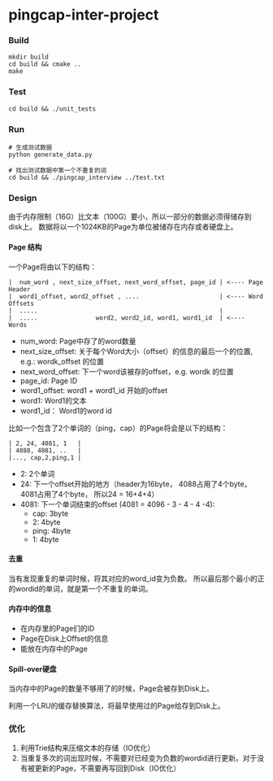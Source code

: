 # pingcap-inter-project

### Build 
```
mkdir build
cd build && cmake ..
make 
```

### Test 
```
cd build && ./unit_tests
```

### Run 
```
# 生成测试数据 
python generate_data.py

# 找出测试数据中第一个不重复的词
cd build && ./pingcap_interview ../test.txt 
```


### Design
由于内存限制（16G）比文本（100G）要小，所以一部分的数据必须得储存到disk上。
数据将以一个1024KB的Page为单位被储存在内存或者硬盘上。

#### Page 结构
一个Page将由以下的结构：
```
|  num_word , next_size_offset, next_word_offset, page_id | <---- Page Header
|  word1_offset, word2_offset , ....                      | <---- Word Offsets
|  .....                                                  | 
|  .....                word2, word2_id, word1, word1_id  | <---- Words

```
 - num_word: Page中存了的word数量
 - next_size_offset: 关于每个Word大小（offset）的信息的最后一个的位置, e.g.: wordk_offset 的位置
 - next_word_offset: 下一个word该被存的offset，e.g. wordk 的位置
 - page_id: Page ID
 - word1_offset: word1 + word1_id 开始的offset
 - word1: Word1的文本
 - word1_id： Word1的word id
 
 比如一个包含了2个单词的（ping，cap）的Page将会是以下的结构：
 ```
 | 2, 24, 4081, 1   | 
 | 4088, 4081, ..   |
 |..., cap,2,ping,1 |
 
 ```
 - 2: 2个单词
 - 24: 下一个offset开始的地方（header为16byte， 4088占用了4个byte， 4081占用了4个byte， 所以24 = 16+4+4）
 - 4081: 下一个单词结束的offset (4081 = 4096 - 3 - 4 - 4 -4):
   - cap: 3byte
   - 2: 4byte
   - ping: 4byte
   - 1: 4byte
   
#### 去重
当有发现重复的单词时候，将其对应的word_id变为负数。 所以最后那个最小的正的wordid的单词，就是第一个不重复的单词。
 

#### 内存中的信息
 - 在内存里的Page们的ID
 - Page在Disk上Offset的信息
 - 能放在内存中的Page
 
#### Spill-over硬盘
当内存中的Page的数量不够用了的时候，Page会被存到Disk上。

利用一个LRU的缓存替换算法，将最早使用过的Page给存到Disk上。


### 优化
1. 利用Trie结构来压缩文本的存储（IO优化）
2. 当重复多次的词出现时候，不需要对已经变为负数的wordid进行更新。对于没有被更新的Page，不需要再写回到Disk（IO优化）

 
 

